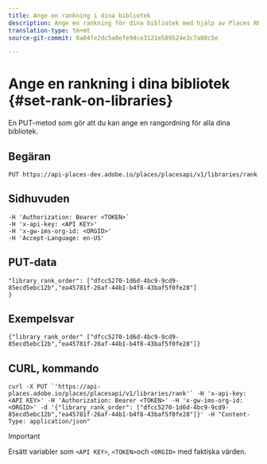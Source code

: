 ```yaml
---
title: Ange en rankning i dina bibliotek
description: Ange en rankning för dina bibliotek med hjälp av Places REST API.
translation-type: tm+mt
source-git-commit: 8a84fe2dc5a0efe94ce3121e589524e3c7a80c5e

---
```



# Ange en rankning i dina bibliotek {#set-rank-on-libraries}

En PUT-metod som gör att du kan ange en rangordning för alla dina bibliotek.

## Begäran

`PUT https://api-places-dev.adobe.io/places/placesapi/v1/libraries/rank`

## Sidhuvuden

```-H Content-Type: application/json'
-H 'Authorization: Bearer <TOKEN>`  
-H 'x-api-key: <API KEY>'  
-H 'x-gw-ims-org-id: <ORGID>'  
-H 'Accept-Language: en-US'
```

## PUT-data

```
"library_rank_order": ["dfcc5270-1d6d-4bc9-9cd9-85ecd5ebc12b","ea45781f-26af-44b1-b4f8-43baf5f0fe28"]  
}
```

## Exempelsvar

```
{"library_rank_order" ["dfcc5270-1d6d-4bc9-9cd9-85ecd5ebc12b","ea45781f-26af-44b1-b4f8-43baf5f0fe28"]}
```

## CURL, kommando

```
curl -X PUT `'https://api-places.adobe.io/places/placesapi/v1/libraries/rank'` -H 'x-api-key: <API KEY>' -H 'Authorization: Bearer <TOKEN>' -H 'x-gw-ims-org-id: <ORGID>' -d '{"library_rank_order": ["dfcc5270-1d6d-4bc9-9cd9-85ecd5ebc12b","ea45781f-26af-44b1-b4f8-43baf5f0fe28"]}' -H "Content-Type: application/json"
```

>[!IMPORTANT]
>
>Ersätt variabler som `<API KEY>`, `<TOKEN>`och `<ORGID>` med faktiska värden.

